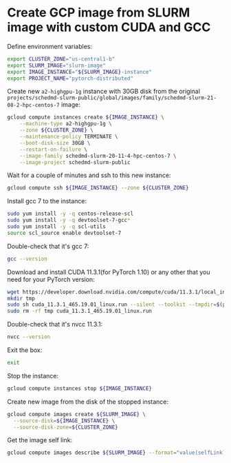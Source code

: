 # Create GCP image from SLURM image with custom CUDA and GCC

Define environment variables:
```bash
export CLUSTER_ZONE="us-central1-b"
export SLURM_IMAGE="slurm-image"
export IMAGE_INSTANCE="${SLURM_IMAGE}-instance"
export PROJECT_NAME="pytorch-distributed"
```

Create new `a2-highgpu-1g` instance with 30GB disk from the original `projects/schedmd-slurm-public/global/images/family/schedmd-slurm-21-08-2-hpc-centos-7` image:
```bash
gcloud compute instances create ${IMAGE_INSTANCE} \
	--machine-type a2-highgpu-1g \
	--zone ${CLUSTER_ZONE} \
	--maintenance-policy TERMINATE \
	--boot-disk-size 30GB \
	--restart-on-failure \
	--image-family schedmd-slurm-20-11-4-hpc-centos-7 \
	--image-project schedmd-slurm-public
```

Wait for a couple of minutes and ssh to this new instance:
```bash
gcloud compute ssh ${IMAGE_INSTANCE} --zone ${CLUSTER_ZONE}
```

Install gcc 7 to the instance:
```bash
sudo yum install -y -q centos-release-scl
sudo yum install -y -q devtoolset-7-gcc*
sudo yum install -y -q scl-utils
source scl_source enable devtoolset-7
```

Double-check that it's gcc 7:
```bash
gcc --version
```

Download and install CUDA 11.3.1(for PyTorch 1.10) or any other that you need for your PyTorch version:
```bash
wget https://developer.download.nvidia.com/compute/cuda/11.3.1/local_installers/cuda_11.3.1_465.19.01_linux.run
mkdir tmp
sudo sh cuda_11.3.1_465.19.01_linux.run --silent --toolkit --tmpdir=$(pwd)/tmp
sudo rm -rf tmp cuda_11.3.1_465.19.01_linux.run
```

Double-check that it's nvcc 11.3.1:
```bash
nvcc --version
```

Exit the box:
```bash
exit
```

Stop the instance:
```bash
gcloud compute instances stop ${IMAGE_INSTANCE}
```

Create new image from the disk of the stopped instance:
```bash
gcloud compute images create ${SLURM_IMAGE} \
  --source-disk=${IMAGE_INSTANCE} \
  --source-disk-zone=${CLUSTER_ZONE}
```

Get the image self link:
```bash
gcloud compute images describe ${SLURM_IMAGE} --format="value(selfLink)"
```
